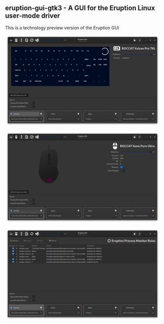 ## eruption-gui-gtk3 - A GUI for the Eruption Linux user-mode driver

This is a technology preview version of the Eruption GUI

![screenshot](docs/assets/screenshot-01.png)

![screenshot](docs/assets/screenshot-02.png)

![screenshot](docs/assets/screenshot-03.png)
